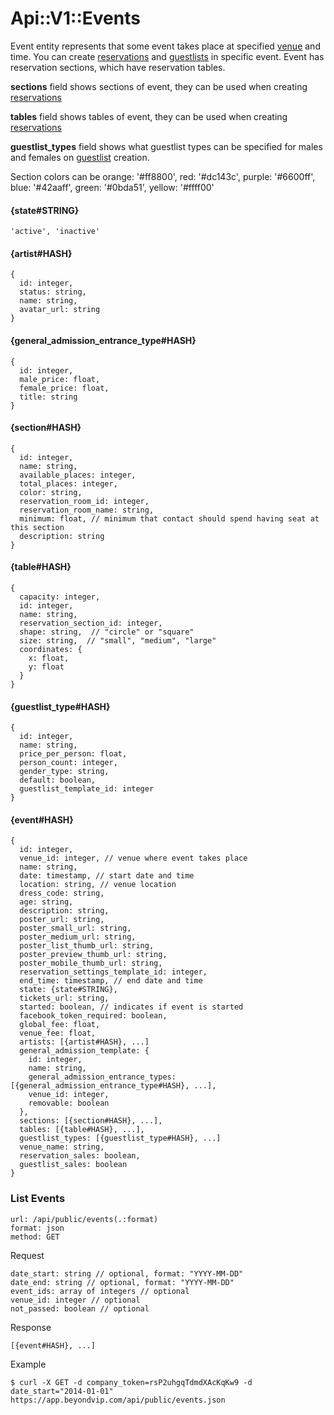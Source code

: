 # Api::V1::Events
Event entity represents that some event takes place at specified
 [venue](/api/public/venues.md) and time. You can create
 [reservations](/api/public/reservations.md) and
 [guestlists](/api/public/guestlists.md) in specific event. Event has
 reservation sections, which have reservation tables.

**sections** field shows sections of event, they can be used when
 creating [reservations](/api/public/reservations.md)

**tables** field shows tables of event, they can be used when creating
 [reservations](/api/public/reservations.md)

**guestlist_types** field shows what guestlist types can be specified for males
 and females on [guestlist](/api/public/guestlists.md) creation.

Section colors can be orange: '#ff8800', red: '#dc143c', purple: '#6600ff',
 blue: '#42aaff', green: '#0bda51', yellow: '#ffff00'

#### {state#STRING}
    'active', 'inactive'

#### {artist#HASH}
    {
      id: integer,
      status: string,
      name: string,
      avatar_url: string
    }

#### {general_admission_entrance_type#HASH}
    {
      id: integer,
      male_price: float,
      female_price: float,
      title: string
    }

#### {section#HASH}
    {
      id: integer,
      name: string,
      available_places: integer,
      total_places: integer,
      color: string,
      reservation_room_id: integer,
      reservation_room_name: string,
      minimum: float, // minimum that contact should spend having seat at this section
      description: string
    }

#### {table#HASH}
    {
      capacity: integer,
      id: integer,
      name: string,
      reservation_section_id: integer,
      shape: string,  // "circle" or "square"
      size: string,  // "small", "medium", "large"
      coordinates: {
        x: float,
        y: float
      }
    }

#### {guestlist_type#HASH}
    {
      id: integer,
      name: string,
      price_per_person: float,
      person_count: integer,
      gender_type: string,
      default: boolean,
      guestlist_template_id: integer
    }

#### {event#HASH}
    {
      id: integer,
      venue_id: integer, // venue where event takes place
      name: string,
      date: timestamp, // start date and time
      location: string, // venue location
      dress_code: string,
      age: string,
      description: string,
      poster_url: string,
      poster_small_url: string,
      poster_medium_url: string,
      poster_list_thumb_url: string,
      poster_preview_thumb_url: string,
      poster_mobile_thumb_url: string,
      reservation_settings_template_id: integer,
      end_time: timestamp, // end date and time
      state: {state#STRING},
      tickets_url: string,
      started: boolean, // indicates if event is started
      facebook_token_required: boolean,
      global_fee: float,
      venue_fee: float,
      artists: [{artist#HASH}, ...]
      general_admission_template: {
        id: integer,
        name: string,
        general_admission_entrance_types: [{general_admission_entrance_type#HASH}, ...],
        venue_id: integer,
        removable: boolean
      },
      sections: [{section#HASH}, ...],
      tables: [{table#HASH}, ...],
      guestlist_types: [{guestlist_type#HASH}, ...]
      venue_name: string,
      reservation_sales: boolean,
      guestlist_sales: boolean
    }

### List Events
    url: /api/public/events(.:format)
    format: json
    method: GET

  Request

    date_start: string // optional, format: "YYYY-MM-DD"
    date_end: string // optional, format: "YYYY-MM-DD"
    event_ids: array of integers // optional
    venue_id: integer // optional
    not_passed: boolean // optional

  Response

    [{event#HASH}, ...]

  Example

    $ curl -X GET -d company_token=rsP2uhgqTdmdXAcKqKw9 -d date_start="2014-01-01" https://app.beyondvip.com/api/public/events.json
